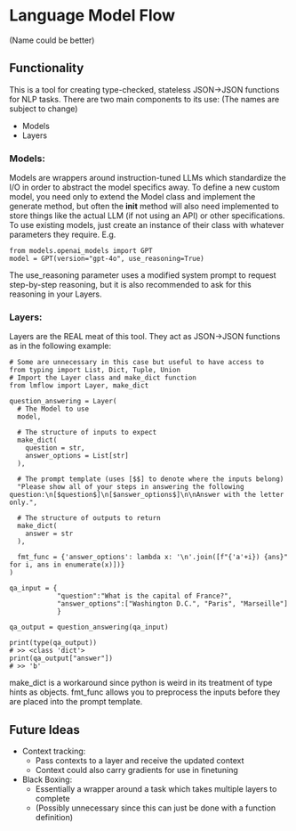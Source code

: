 # Language Model Flow
(Name could be better)

## Functionality
This is a tool for creating type-checked, stateless JSON->JSON functions for NLP tasks.
There are two main components to its use: (The names are subject to change)
- Models
- Layers

### Models:
Models are wrappers around instruction-tuned LLMs which standardize the I/O in order to abstract the model specifics away.
To define a new custom model, you need only to extend the Model class and implement the generate method, but often the __init__ method will also need implemented to store things like the actual LLM (if not using an API) or other specifications.
To use existing models, just create an instance of their class with whatever parameters they require.
E.g.

```
from models.openai_models import GPT
model = GPT(version="gpt-4o", use_reasoning=True)
```

The use_reasoning parameter uses a modified system prompt to request step-by-step reasoning, but it is also recommended to ask for this reasoning in your Layers.

### Layers:
Layers are the REAL meat of this tool. They act as JSON->JSON functions as in the following example:

```
# Some are unnecessary in this case but useful to have access to
from typing import List, Dict, Tuple, Union
# Import the Layer class and make_dict function
from lmflow import Layer, make_dict

question_answering = Layer(
  # The Model to use
  model,

  # The structure of inputs to expect
  make_dict(
    question = str,
    answer_options = List[str]
  ),

  # The prompt template (uses [$$] to denote where the inputs belong)
  "Please show all of your steps in answering the following question:\n[$question$]\n[$answer_options$]\n\nAnswer with the letter only.",

  # The structure of outputs to return
  make_dict(
    answer = str
  ),

  fmt_func = {'answer_options': lambda x: '\n'.join([f"{'a'+i}) {ans}" for i, ans in enumerate(x)])}
)

qa_input = {
            "question":"What is the capital of France?",
            "answer_options":["Washington D.C.", "Paris", "Marseille"]
            }

qa_output = question_answering(qa_input)

print(type(qa_output))
# >> <class 'dict'>
print(qa_output["answer"])
# >> 'b'
```

make_dict is a workaround since python is weird in its treatment of type hints as objects.
fmt_func allows you to preprocess the inputs before they are placed into the prompt template.

## Future Ideas
- Context tracking:
  - Pass contexts to a layer and receive the updated context
  - Context could also carry gradients for use in finetuning
- Black Boxing:
  - Essentially a wrapper around a task which takes multiple layers to complete
  - (Possibly unnecessary since this can just be done with a function definition)
